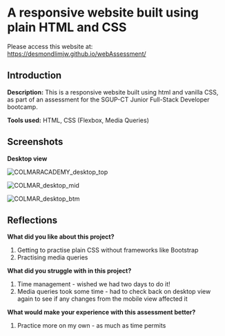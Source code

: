 # A responsive website built using plain HTML and CSS
Please access this website at: https://desmondlimjw.github.io/webAssessment/

## Introduction
**Description:** This is a responsive website built using html and vanilla CSS, as part of an assessment for the SGUP-CT Junior Full-Stack Developer bootcamp.

**Tools used:** HTML, CSS (Flexbox, Media Queries)

## Screenshots

**Desktop view**

![COLMARACADEMY_desktop_top](https://user-images.githubusercontent.com/29788431/154959554-b43e4a3a-bea7-43bd-9f06-5abffb8f3ad7.png)

![COLMAR_desktop_mid](https://user-images.githubusercontent.com/29788431/154960614-ba7b7abd-d532-4780-ac7f-d36db3bee004.png)

![COLMAR_desktop_btm](https://user-images.githubusercontent.com/29788431/154960620-fb7dd104-0411-4794-ad42-b61a5575da94.png)


## Reflections
**What did you like about this project?**
1. Getting to practise plain CSS without frameworks like Bootstrap
2. Practising media queries

**What did you struggle with in this project?**
1. Time management - wished we had two days to do it!
2. Media queries took some time - had to check back on desktop view again to see if any changes from the mobile view affected it

**What would make your experience with this assessment better?**
1. Practice more on my own - as much as time permits
